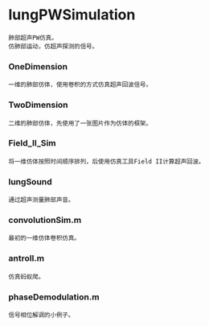 # lungPWSimulation
    肺部超声PW仿真。
    仿肺部运动，仿超声探测的信号。
### OneDimension
    一维的肺部仿体，使用卷积的方式仿真超声回波信号。
### TwoDimension
    二维的肺部仿体，先使用了一张图片作为仿体的框架。
### Field_II_Sim
    将一维仿体按照时间顺序排列，后使用仿真工具Field II计算超声回波。
### lungSound
    通过超声测量肺部声音。
### convolutionSim.m
    最初的一维仿体卷积仿真。
### antroll.m
    仿真蚂蚁爬。
### phaseDemodulation.m
    信号相位解调的小例子。
